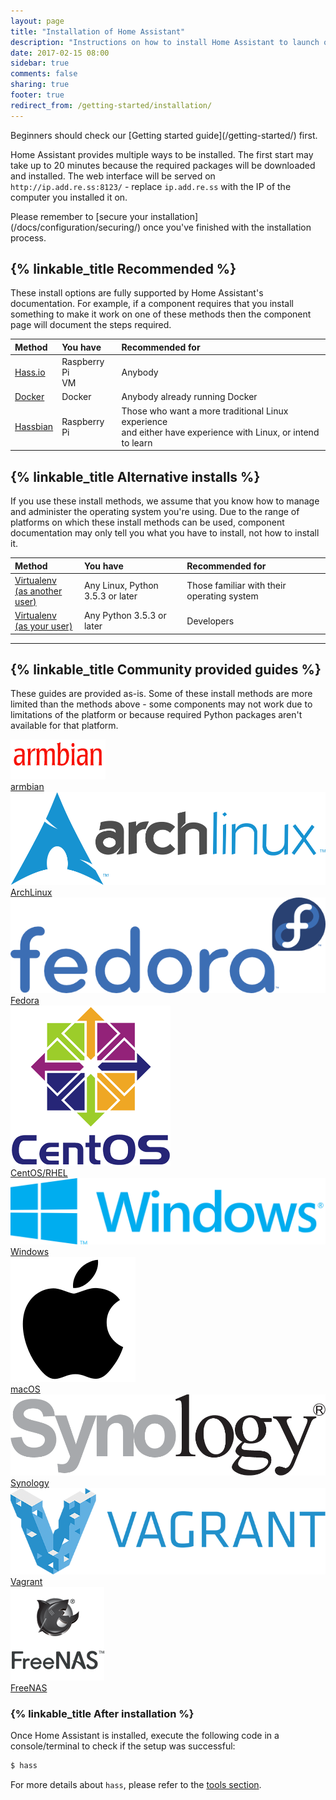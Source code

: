 ```yaml
---
layout: page
title: "Installation of Home Assistant"
description: "Instructions on how to install Home Assistant to launch on start."
date: 2017-02-15 08:00
sidebar: true
comments: false
sharing: true
footer: true
redirect_from: /getting-started/installation/
---
```


<p class='note'>
Beginners should check our [Getting started guide](/getting-started/) first.
</p>

Home Assistant provides multiple ways to be installed. The first start may take up to 20 minutes because the required packages will be downloaded and installed. The web interface will be served on `http://ip.add.re.ss:8123/` - replace `ip.add.re.ss` with the IP of the computer you installed it on.

<p class='note warning'>
  Please remember to [secure your installation](/docs/configuration/securing/) once you've finished with the installation process.
</p>

## {% linkable_title Recommended %}

These install options are fully supported by Home Assistant's documentation. For example, if a component requires that you install something to make it work on one of these methods then the component page will document the steps required.

**Method**|**You have**|**Recommended for**
:-----|:-----|:-----
[Hass.io](https://www.home-assistant.io/hassio/installation/)|Raspberry Pi<br>VM|Anybody
[Docker](https://www.home-assistant.io/docs/installation/docker/)|Docker|Anybody already running Docker
[Hassbian](https://www.home-assistant.io/docs/hassbian/installation/)|Raspberry Pi|Those who want a more traditional Linux experience<BR>and either have experience with Linux, or intend to learn

## {% linkable_title Alternative installs %}

If you use these install methods, we assume that you know how to manage and administer the operating system you're using. Due to the range of platforms on which these install methods can be used, component documentation may only tell you what you have to install, not how to install it.

**Method**|**You have**|**Recommended for**
:-----|:-----|:-----
[Virtualenv<BR>(as another user)](https://www.home-assistant.io/docs/installation/raspberry-pi/)|Any Linux, Python 3.5.3 or later|Those familiar with their operating system
[Virtualenv<BR>(as your user)](https://www.home-assistant.io/docs/installation/virtualenv/)|Any Python 3.5.3 or later|Developers

<HR>

## {% linkable_title Community provided guides %}

These guides are provided as-is. Some of these install methods are more limited than the methods above - some components may not work due to limitations of the platform or because required Python packages aren't available for that platform.

<div class="text-center hass-option-cards" markdown="0">
  <a class='option-card' href='/docs/installation/armbian/'>
    <div class='img-container'>
      <img src='/images/supported_brands/armbian.png' />
    </div>
    <div class='title'>armbian</div>
  </a>
  <a class='option-card' href='/docs/installation/archlinux/'>
    <div class='img-container'>
      <img src='/images/supported_brands/archlinux.png' />
    </div>
    <div class='title'>ArchLinux</div>
  </a>
  <a class='option-card' href='/docs/installation/fedora/'>
    <div class='img-container'>
      <img src='/images/supported_brands/fedora.png' />
    </div>
    <div class='title'>Fedora</div>
  </a>
  <a class='option-card' href='/docs/installation/centos/'>
    <div class='img-container'>
      <img src='/images/supported_brands/centos.png' />
    </div>
    <div class='title'>CentOS/RHEL</div>
  </a>
  <a class='option-card' href='/docs/installation/windows/'>
    <div class='img-container'>
      <img src='/images/supported_brands/windows.png' />
    </div>
    <div class='title'>Windows</div>
  </a>
  <a class='option-card' href='/docs/installation/macos/'>
    <div class='img-container'>
      <img src='/images/supported_brands/apple.png' />
    </div>
    <div class='title'>macOS</div>
  </a>
  <a class='option-card' href='/docs/installation/synology/'>
    <div class='img-container'>
      <img src='/images/supported_brands/synology.png' />
    </div>
    <div class='title'>Synology</div>
  </a>
  <a class='option-card' href='/docs/installation/vagrant/'>
    <div class='img-container'>
      <img src='/images/supported_brands/vagrant.png' />
    </div>
    <div class='title'>Vagrant</div>
  </a>
  <a class='option-card' href='/docs/installation/freenas/'>
    <div class='img-container'>
      <img src='/images/supported_brands/freenas.png' />
    </div>
    <div class='title'>FreeNAS</div>
  </a>
</div>

### {% linkable_title After installation %}

Once Home Assistant is installed, execute the following code in a console/terminal to check if the setup was successful:

```bash
$ hass
```

For more details about `hass`, please refer to the [tools section](/docs/tools/hass/).
